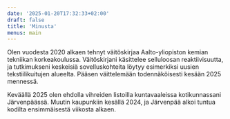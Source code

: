 ```yaml
---
date: '2025-01-20T17:32:33+02:00'
draft: false
title: 'Minusta'
menus: main
---
```

Olen vuodesta 2020 alkaen tehnyt väitöskirjaa Aalto-yliopiston kemian tekniikan korkeakoulussa. Väitöskirjani käsittelee selluloosan reaktiivisuutta, ja tutkimukseni keskeisiä sovelluskohteita löytyy esimerkiksi uusien tekstiilikuitujen alueelta. Pääsen väittelemään todennäköisesti kesään 2025 mennessä.

Keväällä 2025 olen ehdolla vihreiden listoilla kuntavaaleissa kotikunnassani Järvenpäässä. Muutin kaupunkiin kesällä 2024, ja Järvenpää alkoi tuntua kodilta ensimmäisestä viikosta alkaen.